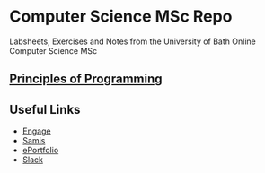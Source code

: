 # Computer Science MSc Repo
Labsheets, Exercises and Notes from the University of Bath Online Computer Science MSc

## [Principles of Programming](https://github.com/rej696/CompSciMSc_Labsheets/tree/master/Principles_of_Programming)

## Useful Links
- [Engage](https://engage.bath.ac.uk/learn/my/)
- [Samis](https://samis.bath.ac.uk/)
- [ePortfolio](https://engage-portfolio-uk.herokuapp.com/Overview/blocks)
- [Slack](https://cohort8-sept2021.slack.com/)
